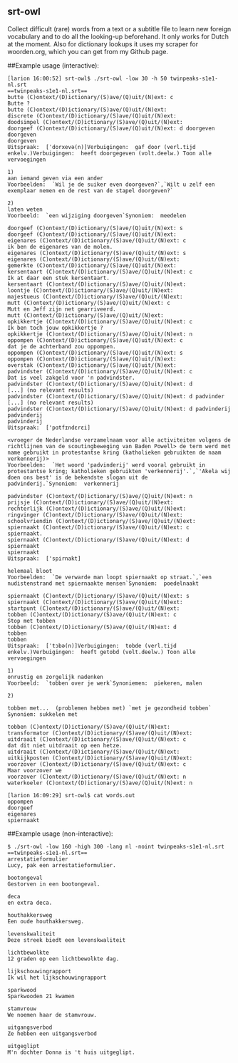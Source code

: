 srt-owl
-------

Collect difficult (rare) words from a text or a subtitle file to learn new foreign vocabulary and to
do all the looking-up beforehand. It only works for Dutch at the moment. Also for dictionary lookups
it uses my scraper for woorden.org, which you can get from my Github page.

##Example usage (interactive):

	[larion 16:00:52] srt-owl$ ./srt-owl -low 30 -h 50 twinpeaks-s1e1-nl.srt 
	==twinpeaks-s1e1-nl.srt==
	butte (C)ontext/(D)ictionary/(S)ave/(Q)uit/(N)ext: c
	Butte ?
	butte (C)ontext/(D)ictionary/(S)ave/(Q)uit/(N)ext: 
	discrete (C)ontext/(D)ictionary/(S)ave/(Q)uit/(N)ext: 
	doodsimpel (C)ontext/(D)ictionary/(S)ave/(Q)uit/(N)ext: 
	doorgeef (C)ontext/(D)ictionary/(S)ave/(Q)uit/(N)ext: d doorgeven
	doorgeven
	doorgeven
	Uitspraak:  [ˈdorxevə(n)]Verbuigingen:  gaf door (verl.tijd enkelv.)Verbuigingen:  heeft doorgegeven (volt.deelw.) Toon alle vervoegingen

	1)
	aan iemand geven via een ander
	Voorbeelden:  `Wil je de suiker even doorgeven?`,`Wilt u zelf een exemplaar nemen en de rest van de stapel doorgeven?`

	2)
	laten weten
	Voorbeeld:  `een wijziging doorgeven`Synoniem:  meedelen

	doorgeef (C)ontext/(D)ictionary/(S)ave/(Q)uit/(N)ext: s
	doorgeef (C)ontext/(D)ictionary/(S)ave/(Q)uit/(N)ext: 
	eigenares (C)ontext/(D)ictionary/(S)ave/(Q)uit/(N)ext: c
	ik ben de eigenares van de molen.
	eigenares (C)ontext/(D)ictionary/(S)ave/(Q)uit/(N)ext: s
	eigenares (C)ontext/(D)ictionary/(S)ave/(Q)uit/(N)ext: 
	gemerkte (C)ontext/(D)ictionary/(S)ave/(Q)uit/(N)ext: 
	kersentaart (C)ontext/(D)ictionary/(S)ave/(Q)uit/(N)ext: c
	Ik at daar een stuk kersentaart.
	kersentaart (C)ontext/(D)ictionary/(S)ave/(Q)uit/(N)ext: 
	loontje (C)ontext/(D)ictionary/(S)ave/(Q)uit/(N)ext: 
	majestueus (C)ontext/(D)ictionary/(S)ave/(Q)uit/(N)ext: 
	mutt (C)ontext/(D)ictionary/(S)ave/(Q)uit/(N)ext: c
	Mutt en Jeff zijn net gearriveerd.
	mutt (C)ontext/(D)ictionary/(S)ave/(Q)uit/(N)ext: 
	opkikkertje (C)ontext/(D)ictionary/(S)ave/(Q)uit/(N)ext: c
	Ik ben toch jouw opkikkertje ?
	opkikkertje (C)ontext/(D)ictionary/(S)ave/(Q)uit/(N)ext: n
	oppompen (C)ontext/(D)ictionary/(S)ave/(Q)uit/(N)ext: c
	dat je de achterband zou oppompen.
	oppompen (C)ontext/(D)ictionary/(S)ave/(Q)uit/(N)ext: s
	oppompen (C)ontext/(D)ictionary/(S)ave/(Q)uit/(N)ext: 
	overstak (C)ontext/(D)ictionary/(S)ave/(Q)uit/(N)ext: 
	padvindster (C)ontext/(D)ictionary/(S)ave/(Q)uit/(N)ext: c
	Dat is veel zakgeld voor 'n padvindster.
	padvindster (C)ontext/(D)ictionary/(S)ave/(Q)uit/(N)ext: d
	[...] (no relevant results)
	padvindster (C)ontext/(D)ictionary/(S)ave/(Q)uit/(N)ext: d padvinder
	[...] (no relevant results)
	padvindster (C)ontext/(D)ictionary/(S)ave/(Q)uit/(N)ext: d padvinderij
	padvinderij
	padvinderij
	Uitspraak:  ['pɑtfɪndɛrɛi]

	<vroeger de Nederlandse verzamelnaam voor alle activiteiten volgens de richtlijnen van de scoutingbeweging van Baden Powell> de term werd met name gebruikt in protestantse kring (katholieken gebruikten de naam verkennerij)>
	Voorbeelden:  `Het woord 'padvinderij' werd vooral gebruikt in protestantse kring; katholieken gebruikten 'verkennerij'.`,`'Akela wij doen ons best' is de bekendste slogan uit de padvinderij.`Synoniem:  verkennerij

	padvindster (C)ontext/(D)ictionary/(S)ave/(Q)uit/(N)ext: n
	prijsje (C)ontext/(D)ictionary/(S)ave/(Q)uit/(N)ext: 
	rechterlijk (C)ontext/(D)ictionary/(S)ave/(Q)uit/(N)ext: 
	ringvinger (C)ontext/(D)ictionary/(S)ave/(Q)uit/(N)ext: 
	schoolvriendin (C)ontext/(D)ictionary/(S)ave/(Q)uit/(N)ext: 
	spiernaakt (C)ontext/(D)ictionary/(S)ave/(Q)uit/(N)ext: c
	spiernaakt.
	spiernaakt (C)ontext/(D)ictionary/(S)ave/(Q)uit/(N)ext: d
	spiernaakt
	spiernaakt
	Uitspraak:  ['spirnakt]

	helemaal bloot
	Voorbeelden:  `De verwarde man loopt spiernaakt op straat.`,`een nudistenstrand met spiernaakte mensen`Synoniem:  poedelnaakt

	spiernaakt (C)ontext/(D)ictionary/(S)ave/(Q)uit/(N)ext: s
	spiernaakt (C)ontext/(D)ictionary/(S)ave/(Q)uit/(N)ext: 
	startpunt (C)ontext/(D)ictionary/(S)ave/(Q)uit/(N)ext: 
	tobben (C)ontext/(D)ictionary/(S)ave/(Q)uit/(N)ext: c
	Stop met tobben
	tobben (C)ontext/(D)ictionary/(S)ave/(Q)uit/(N)ext: d
	tobben
	tobben
	Uitspraak:  [ˈtɔbə(n)]Verbuigingen:  tobde (verl.tijd enkelv.)Verbuigingen:  heeft getobd (volt.deelw.) Toon alle vervoegingen

	1)
	onrustig en zorgelijk nadenken
	Voorbeeld:  `tobben over je werk`Synoniemen:  piekeren, malen

	2)

	tobben met...  (problemen hebben met) `met je gezondheid tobben` Synoniem: sukkelen met

	tobben (C)ontext/(D)ictionary/(S)ave/(Q)uit/(N)ext: 
	transformator (C)ontext/(D)ictionary/(S)ave/(Q)uit/(N)ext: 
	uitdraait (C)ontext/(D)ictionary/(S)ave/(Q)uit/(N)ext: c
	dat dit niet uitdraait op een hetze.
	uitdraait (C)ontext/(D)ictionary/(S)ave/(Q)uit/(N)ext: 
	uitkijkposten (C)ontext/(D)ictionary/(S)ave/(Q)uit/(N)ext: 
	voorzover (C)ontext/(D)ictionary/(S)ave/(Q)uit/(N)ext: c
	Maar voorzover we
	voorzover (C)ontext/(D)ictionary/(S)ave/(Q)uit/(N)ext: n
	waterkoeler (C)ontext/(D)ictionary/(S)ave/(Q)uit/(N)ext: n

	[larion 16:09:29] srt-owl$ cat words.out 
	oppompen
	doorgeef
	eigenares
	spiernaakt

##Example usage (non-interactive):

	$ ./srt-owl -low 160 -high 300 -lang nl -noint twinpeaks-s1e1-nl.srt 
	==twinpeaks-s1e1-nl.srt==
	arrestatieformulier
	Lucy, pak een arrestatieformulier.

	bootongeval
	Gestorven in een bootongeval.

	deca
	en extra deca.

	houthakkersweg
	Een oude houthakkersweg.

	levenskwaliteit
	Deze streek biedt een levenskwaliteit

	lichtbewolkte
	12 graden op een lichtbewolkte dag.

	lijkschouwingrapport
	Ik wil het lijkschouwingrapport

	sparkwood
	Sparkwooden 21 kwamen

	stamvrouw
	We noemen haar de stamvrouw.

	uitgangsverbod
	Ze hebben een uitgangsverbod

	uitgeglipt
	M'n dochter Donna is 't huis uitgeglipt.
